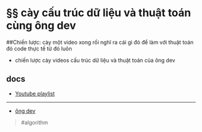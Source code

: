 # §§ cày cấu trúc dữ liệu và thuật toán cùng ông dev

##Chiến lược: cày một video xong rồi nghĩ ra cái gì đó để làm với thuật toán đó code thực tế từ đó luôn

- chiến lược cày videos cấu trúc dữ liệu và thuật toán của ông dev

## docs

- [Youtube playlist](https://www.youtube.com/playlist?list=PLoaAbmGPgTSNMAzkKBHkh2mLuBk54II5L)

---

- [ông dev](202109112225.md)

> #algorithm
